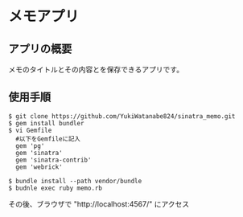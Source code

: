 # メモアプリ
## アプリの概要
メモのタイトルとその内容とを保存できるアプリです。
## 使用手順
```
$ git clone https://github.com/YukiWatanabe824/sinatra_memo.git
$ gem install bundler
$ vi Gemfile
  #以下をGemfileに記入
  gem 'pg'
  gem 'sinatra'
  gem 'sinatra-contrib'
  gem 'webrick'

$ bundle install --path vendor/bundle
$ budnle exec ruby memo.rb
```
その後、ブラウザで "http://localhost:4567/" にアクセス
